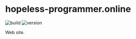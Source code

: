 # hopeless-programmer.online

![build](https://img.shields.io/github/workflow/status/hopeless-programmer-online/hopeless-programmer.online/Node.js%20CI/code-language-development)
![version](https://img.shields.io/github/package-json/v/hopeless-programmer-online/hopeless-programmer.online/code-language-development)

Web site.
